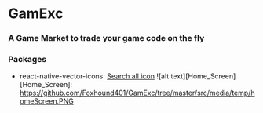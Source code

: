 # GamExc
### A Game Market to trade your game code on the fly

### Packages 
- react-native-vector-icons: [Search all icon](https://oblador.github.io/react-native-vector-icons/)
![alt text][Home_Screen]
[Home_Screen]: https://github.com/Foxhound401/GamExc/tree/master/src/media/temp/homeScreen.PNG
